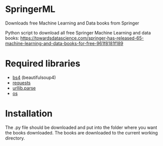 # SpringerML
Downloads free Machine Learning and Data books from Springer

Python script to download all free Springer Machine Learning and data books: https://towardsdatascience.com/springer-has-released-65-machine-learning-and-data-books-for-free-961f8181f189

# Required libraries

- [bs4](https://pypi.org/project/bs4/) (beautifulsoup4)
- [requests](https://pypi.org/project/requests/)
- [urllib.parse](https://docs.python.org/3/library/urllib.parse.html)
- [os](https://docs.python.org/3/library/os.html)

# Installation

The .py file should be downloaded and put into the folder where you want the books downloaded. The books are downloaded to the current working directory.
